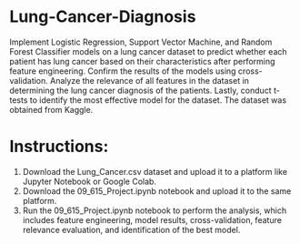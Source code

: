 # Lung-Cancer-Diagnosis

Implement Logistic Regression, Support Vector Machine, and Random Forest Classifier models on a lung cancer dataset to predict whether each patient has lung cancer based on their characteristics after performing feature engineering. Confirm the results of the models using cross-validation. Analyze the relevance of all features in the dataset in determining the lung cancer diagnosis of the patients. Lastly, conduct t-tests to identify the most effective model for the dataset. The dataset was obtained from Kaggle.

# Instructions:
  1) Download the Lung_Cancer.csv dataset and upload it to a platform like Jupyter Notebook or Google Colab.
  2) Download the 09_615_Project.ipynb notebook and upload it to the same platform.
  3) Run the 09_615_Project.ipynb notebook to perform the analysis, which includes feature engineering, model results, cross-validation, feature relevance evaluation, and identification of the best model.
